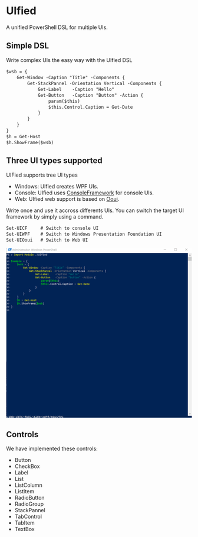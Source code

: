 # UIfied

A unified PowerShell DSL for multiple UIs.

## Simple DSL

Write complex UIs the easy way with the UIfied DSL

    $wsb = {
        Get-Window -Caption "Title" -Components {
            Get-StackPannel -Orientation Vertical -Components {
                Get-Label    -Caption "Hello"
                Get-Button   -Caption "Button" -Action {
                    param($this)
                    $this.Control.Caption = Get-Date
                }
            }
        }
    }
    $h = Get-Host
    $h.ShowFrame($wsb)

## Three UI types supported

UIFied supports tree UI types

- Windows: UIfied creates WPF UIs.
- Console: UIfied uses [ConsoleFramework](https://github.com/elw00d/consoleframework) for console UIs.
- Web: UIfied web support is based on [Ooui](https://github.com/praeclarum/Ooui).

Write once and use it accross differents UIs. You can switch the target UI framework by simply using a command.

    Set-UICF     # Switch to console UI
    Set-UIWPF    # Switch to Windows Presentation Foundation UI
    Set-UIOoui   # Switch to Web UI

![A simple sample running on different UIs](UIfied.Test/SimpleTest.gif)

## Controls

We have implemented these controls:

- Button
- CheckBox
- Label
- List
- ListColumn
- ListItem
- RadioButton
- RadioGroup
- StackPannel
- TabControl
- TabItem
- TextBox
